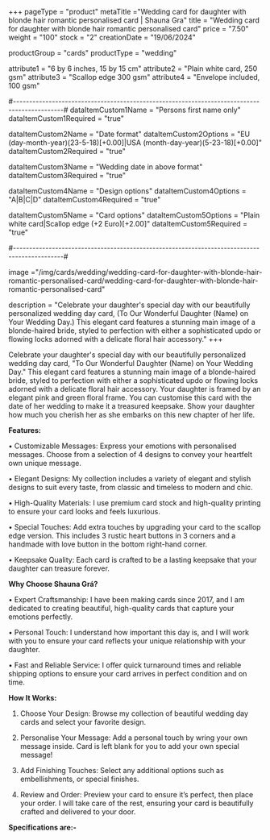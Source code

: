 +++
pageType = "product"
metaTitle ="Wedding card for daughter with blonde hair romantic personalised card | Shauna Gra"
title = "Wedding card for daughter with blonde hair romantic personalised card"
price = "7.50"
weight = "100"
stock = "2"
creationDate = "19/06/2024"

productGroup = "cards"
productType = "wedding"

attribute1 = "6 by 6 inches, 15 by 15 cm" 
attribute2 = "Plain white card, 250 gsm"
attribute3 = "Scallop edge 300 gsm"
attribute4 = "Envelope included, 100 gsm"

#---------------------------------------------------------------------------------------------#
dataItemCustom1Name = "Persons first name only"
dataItemCustom1Required = "true"

dataItemCustom2Name = "Date format"
dataItemCustom2Options = "EU (day-month-year)(23-5-18)[+0.00]|USA (month-day-year)(5-23-18)[+0.00]"
dataItemCustom2Required = "true"

dataItemCustom3Name = "Wedding date in above format"
dataItemCustom3Required = "true"

dataItemCustom4Name = "Design options"
dataItemCustom4Options = "A|B|C|D"
dataItemCustom4Required = "true"

dataItemCustom5Name = "Card options"
dataItemCustom5Options = "Plain white card|Scallop edge (+2 Euro)[+2.00]"
dataItemCustom5Required = "true"

#---------------------------------------------------------------------------------------------#

image ="/img/cards/wedding/wedding-card-for-daughter-with-blonde-hair-romantic-personalised-card/wedding-card-for-daughter-with-blonde-hair-romantic-personalised-card"

description = "Celebrate your daughter's special day with our beautifully personalized wedding day card, (To Our Wonderful Daughter (Name) on Your Wedding Day.) This elegant card features a stunning main image of a blonde-haired bride, styled to perfection with either a sophisticated updo or flowing locks adorned with a delicate floral hair accessory."
+++

Celebrate your daughter's special day with our beautifully personalized wedding day card, "To Our Wonderful Daughter (Name) on Your Wedding Day." This elegant card features a stunning main image of a blonde-haired bride, styled to perfection with either a sophisticated updo or flowing locks adorned with a delicate floral hair accessory. Your daughter is framed by an elegant pink and green floral frame. You can customise this card with the date of her wedding to make it a treasured keepsake. Show your daughter how much you cherish her as she embarks on this new chapter of her life.

**Features:**

• Customizable Messages: Express your emotions with personalised messages. Choose from a selection of 4 designs to convey your heartfelt own unique message.

• Elegant Designs: My collection includes a variety of elegant and stylish designs to suit every taste, from classic and timeless to modern and chic.

• High-Quality Materials: I use premium card stock and high-quality printing to ensure your card looks and feels luxurious.

• Special Touches: Add extra touches by upgrading your card to the scallop edge version. This includes 3 rustic heart buttons in 3 corners and a handmade with love button in the bottom right-hand corner.

• Keepsake Quality: Each card is crafted to be a lasting keepsake that your daughter can treasure forever.

**Why Choose Shauna Grá?**

• Expert Craftsmanship: I have been making cards since 2017, and I am dedicated to creating beautiful, high-quality cards that capture your emotions perfectly.

• Personal Touch: I understand how important this day is, and I will work with you to ensure your card reflects your unique relationship with your daughter.

• Fast and Reliable Service: I offer quick turnaround times and reliable shipping options to ensure your card arrives in perfect condition and on time.

**How It Works:**

1. Choose Your Design: Browse my collection of beautiful wedding day cards and select your favorite design.

2. Personalise Your Message: Add a personal touch by wring your own message inside. Card is left blank for you to add your own special message!

3. Add Finishing Touches: Select any additional options such as embellishments, or special finishes.

4. Review and Order: Preview your card to ensure it’s perfect, then place your order. I will take care of the rest, ensuring your card is beautifully crafted and delivered to your door.

**Specifications are:-**
